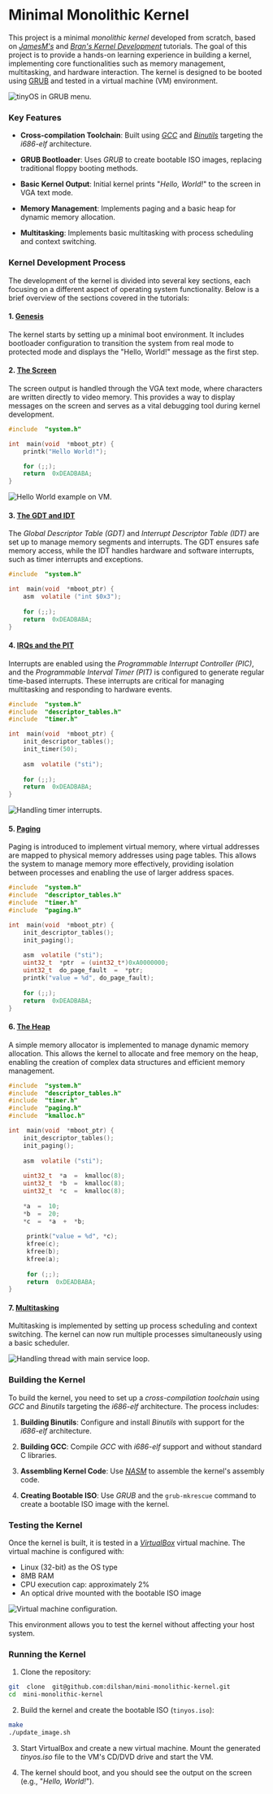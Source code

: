 
# Minimal Monolithic Kernel

This project is a minimal *monolithic kernel* developed from scratch, based on *[JamesM's](https://archive.is/dWJGu)* and *[Bran's Kernel Development](http://www.osdever.net/bkerndev/Docs/title.htm)* tutorials. The goal of this project is to provide a hands-on learning experience in building a kernel, implementing core functionalities such as memory management, multitasking, and hardware interaction. The kernel is designed to be booted using [GRUB](https://www.gnu.org/software/grub/) and tested in a virtual machine (VM) environment.

![tinyOS in GRUB menu.](https://raw.githubusercontent.com/dilshan/mini-monolithic-kernel/refs/heads/master/docs/grub-tinyos.png)
### Key Features

-  **Cross-compilation Toolchain**: Built using *[GCC](https://gcc.gnu.org/)* and *[Binutils](https://www.gnu.org/software/binutils/)* targeting the *i686-elf* architecture.

-  **GRUB Bootloader**: Uses *GRUB* to create bootable ISO images, replacing traditional floppy booting methods.

-  **Basic Kernel Output**: Initial kernel prints "*Hello, World!*" to the screen in VGA text mode.

-  **Memory Management**: Implements paging and a basic heap for dynamic memory allocation.

-  **Multitasking**: Implements basic multitasking with process scheduling and context switching.

### Kernel Development Process

The development of the kernel is divided into several key sections, each focusing on a different aspect of operating system functionality. Below is a brief overview of the sections covered in the tutorials:

#### 1. [Genesis](https://archive.is/xxLDb)
The kernel starts by setting up a minimal boot environment. It includes bootloader configuration to transition the system from real mode to protected mode and displays the "Hello, World!" message as the first step.

#### 2. [The Screen](https://archive.is/Wg1bR)
The screen output is handled through the VGA text mode, where characters are written directly to video memory. This provides a way to display messages on the screen and serves as a vital debugging tool during kernel development.

```c
#include  "system.h"

int  main(void  *mboot_ptr) {
    printk("Hello World!");

    for (;;);
    return  0xDEADBABA;
}
```
![Hello World example on VM.](https://raw.githubusercontent.com/dilshan/mini-monolithic-kernel/refs/heads/master/docs/tinyos-vgachar-example.png)
#### 3. [The GDT and IDT](https://archive.is/L3pyA)
The *Global Descriptor Table (GDT)* and *Interrupt Descriptor Table (IDT)* are set up to manage memory segments and interrupts. The GDT ensures safe memory access, while the IDT handles hardware and software interrupts, such as timer interrupts and exceptions.

```c
#include  "system.h"

int  main(void  *mboot_ptr) {
    asm  volatile ("int $0x3");
    
    for (;;);
    return  0xDEADBABA;
}
```

#### 4. [IRQs and the PIT](https://archive.is/8W6ew)
Interrupts are enabled using the *Programmable Interrupt Controller (PIC)*, and the *Programmable Interval Timer (PIT)* is configured to generate regular time-based interrupts. These interrupts are critical for managing multitasking and responding to hardware events.

```c
#include  "system.h"
#include  "descriptor_tables.h"
#include  "timer.h"

int  main(void  *mboot_ptr) {
    init_descriptor_tables();
    init_timer(50);
    
    asm  volatile ("sti");
    
    for (;;);
    return  0xDEADBABA;
}
```
![Handling timer interrupts.](https://raw.githubusercontent.com/dilshan/mini-monolithic-kernel/refs/heads/master/docs/tinyos-interrupt-example.png)
#### 5. [Paging](https://archive.is/8MXkb)
Paging is introduced to implement virtual memory, where virtual addresses are mapped to physical memory addresses using page tables. This allows the system to manage memory more effectively, providing isolation between processes and enabling the use of larger address spaces.

```c
#include  "system.h"
#include  "descriptor_tables.h"
#include  "timer.h"
#include  "paging.h"

int  main(void  *mboot_ptr) {
    init_descriptor_tables();
    init_paging();
    
    asm  volatile ("sti");
    uint32_t  *ptr  = (uint32_t*)0xA0000000;
    uint32_t  do_page_fault  =  *ptr;
    printk("value = %d", do_page_fault);
    
    for (;;);
    return  0xDEADBABA;
}
```

#### 6. [The Heap](https://archive.is/zLFOA)
A simple memory allocator is implemented to manage dynamic memory allocation. This allows the kernel to allocate and free memory on the heap, enabling the creation of complex data structures and efficient memory management.

```c
#include  "system.h"
#include  "descriptor_tables.h"
#include  "timer.h"
#include  "paging.h"
#include  "kmalloc.h"

int  main(void  *mboot_ptr) {
    init_descriptor_tables();
    init_paging();
    
    asm  volatile ("sti");
    
    uint32_t  *a  =  kmalloc(8);
    uint32_t  *b  =  kmalloc(8);
    uint32_t  *c  =  kmalloc(8);
    
    *a  =  10;
    *b  =  20;
    *c  =  *a  +  *b;
    
     printk("value = %d", *c);
     kfree(c);
     kfree(b);
     kfree(a);
     
     for (;;);
     return  0xDEADBABA;
}
```

#### 7. [Multitasking](https://archive.is/MhBWU)
Multitasking is implemented by setting up process scheduling and context switching. The kernel can now run multiple processes simultaneously using a basic scheduler.

![Handling thread with main service loop.](https://raw.githubusercontent.com/dilshan/mini-monolithic-kernel/refs/heads/master/docs/tinyos-thread-example.png)
### Building the Kernel

To build the kernel, you need to set up a *cross-compilation toolchain* using *GCC* and *Binutils* targeting the *i686-elf* architecture. The process includes:

1.  **Building Binutils**: Configure and install *Binutils* with support for the *i686-elf* architecture.

2.  **Building GCC**: Compile *GCC* with *i686-elf* support and without standard C libraries.

3.  **Assembling Kernel Code**: Use *[NASM](https://www.nasm.us/)* to assemble the kernel's assembly code.

4.  **Creating Bootable ISO**: Use *GRUB* and the `grub-mkrescue` command to create a bootable ISO image with the kernel.

### Testing the Kernel
Once the kernel is built, it is tested in a *[VirtualBox](https://www.virtualbox.org/)* virtual machine. The virtual machine is configured with:

- Linux (32-bit) as the OS type
- 8MB RAM
- CPU execution cap: approximately 2%
- An optical drive mounted with the bootable ISO image

![Virtual machine configuration.](https://raw.githubusercontent.com/dilshan/mini-monolithic-kernel/refs/heads/master/docs/vm-general-settings.png)

This environment allows you to test the kernel without affecting your host system.

### Running the Kernel

1. Clone the repository:
```bash
git  clone  git@github.com:dilshan/mini-monolithic-kernel.git
cd  mini-monolithic-kernel
```

2. Build the kernel and create the bootable ISO (`tinyos.iso`):
```bash
make
./update_image.sh
```
3. Start VirtualBox and create a new virtual machine. Mount the generated *tinyos.iso* file to the VM's CD/DVD drive and start the VM.

4. The kernel should boot, and you should see the output on the screen (e.g., "*Hello, World!*").
